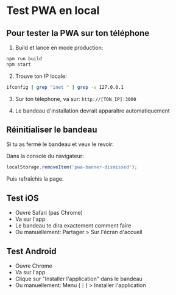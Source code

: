 # Test PWA en local

## Pour tester la PWA sur ton téléphone

1. Build et lance en mode production:
```bash
npm run build
npm start
```

2. Trouve ton IP locale:
```bash
ifconfig | grep "inet " | grep -v 127.0.0.1
```

3. Sur ton téléphone, va sur: `http://[TON_IP]:3000`

4. Le bandeau d'installation devrait apparaître automatiquement

## Réinitialiser le bandeau

Si tu as fermé le bandeau et veux le revoir:

Dans la console du navigateur:
```javascript
localStorage.removeItem('pwa-banner-dismissed');
```

Puis rafraîchis la page.

## Test iOS

- Ouvre Safari (pas Chrome)
- Va sur l'app
- Le bandeau te dira exactement comment faire
- Ou manuellement: Partager > Sur l'écran d'accueil

## Test Android

- Ouvre Chrome
- Va sur l'app
- Clique sur "Installer l'application" dans le bandeau
- Ou manuellement: Menu (⋮) > Installer l'application

